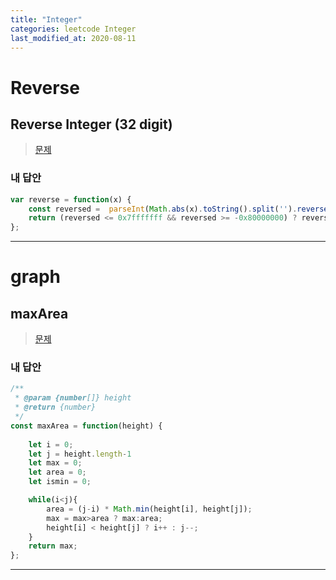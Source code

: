 ```yaml
---
title: "Integer"
categories: leetcode Integer
last_modified_at: 2020-08-11
---
```




# Reverse

## Reverse Integer (32 digit)


> [문제](https://leetcode.com/problems/reverse-integer/)



### 내 답안
```javascript
var reverse = function(x) {
    const reversed =  parseInt(Math.abs(x).toString().split('').reverse().join('')) * Math.sign(x);
    return (reversed <= 0x7fffffff && reversed >= -0x80000000) ? reversed : 0;
};
```
***

# graph

## maxArea


> [문제](https://leetcode.com/problems/container-with-most-water/)


### 내 답안
```javascript
/**
 * @param {number[]} height
 * @return {number}
 */
const maxArea = function(height) {
   
    let i = 0;
    let j = height.length-1
    let max = 0;
    let area = 0;
    let ismin = 0;

    while(i<j){
        area = (j-i) * Math.min(height[i], height[j]);
        max = max>area ? max:area;
        height[i] < height[j] ? i++ : j--;
    }
    return max;
};
```
***
